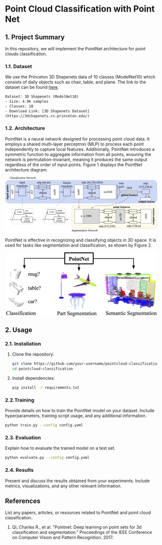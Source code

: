 # Point Cloud Classification with Point Net

## 1. Project Summary

In this repository, we will implement the PointNet architecture for point clouds classification.

### 1.1. Dataset

We use the Princeton 3D Shapenets data of 10 classes (ModelNet10) which consists of daily objects such as chair, table, and plane. The link to the dataset can be found [here](https://3dshapenets.cs.princeton.edu/).

```plaintext
Dataset: 3D Shapenets (ModelNet10)
- Size: 4.9k samples
- Classes: 10
- Download Link: [3D Shapenets Dataset](https://3dshapenets.cs.princeton.edu/)
```

### 1.2. Architecture

PointNet is a neural network designed for processing point cloud data. It employs a shared multi-layer perceptron (MLP) to process each point independently to capture local features. Additionally, PointNet introduces a symmetric function to aggregate information from all points, ensuring the network is permutation-invariant, meaning it produces the same output regardless of the order of input points. Figure 1 displays the PointNet architecture diagram.

<p align="center">
  <img src="assets/pointnet.jpg" width="600" title="hover text">
</p>

PointNet is effective in recognizing and classifying objects in 3D space. It is used for tasks like segmentation and classification, as shown by Figure 2.

<p align="center">
  <img src="assets/teaser.jpg" width="500" title="hover text">
</p>


## 2. Usage

### 2.1. Installation

1. Clone the repository:

    ```bash
    git clone https://github.com/your-username/pointcloud-classification.git
    cd pointcloud-classification
    ```

2. Install dependencies:

    ```bash
    pip install -r requirements.txt
    ```

### 2.2.Training

Provide details on how to train the PointNet model on your dataset. Include hyperparameters, training script usage, and any additional information.

```bash
python train.py --config config.yaml
```

### 2.3. Evaluation

Explain how to evaluate the trained model on a test set.

```bash
python evaluate.py --config config.yaml
```

### 2.4. Results

Present and discuss the results obtained from your experiments. Include metrics, visualizations, and any other relevant information.

## References

List any papers, articles, or resources related to PointNet and point cloud classification.

1. Qi, Charles R., et al. "Pointnet: Deep learning on point sets for 3d classification and segmentation." Proceedings of the IEEE Conference on Computer Vision and Pattern Recognition. 2017.